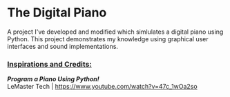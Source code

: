# The Digital Piano
A project I've developed and modified which simlulates a digital piano using Python. This project demonstrates my knowledge using graphical user interfaces and sound implementations.

### <ins> Inspirations and Credits: </ins> <br>
**_Program a Piano Using Python!_** <br>
LeMaster Tech | https://www.youtube.com/watch?v=47c_1wOa2so
